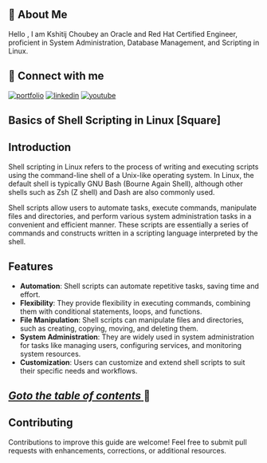 ## 🚀 About Me
Hello , I am Kshitij Choubey an Oracle and Red Hat Certified Engineer, proficient in System Administration, Database Management, and Scripting in Linux.


## 🔗 Connect with me
[![portfolio](https://img.shields.io/badge/my_portfolio-000?style=for-the-badge&logo=ko-fi&logoColor=white)](https://kshitijchoubey.com/)
[![linkedin](https://img.shields.io/badge/LinkedIn-0077B5?style=for-the-badge&logo=linkedin&logoColor=white)](https://www.linkedin.com/in/kshitij-choubey-9a74a4124/)
[![youtube](https://img.shields.io/badge/YouTube-FF0000?style=for-the-badge&logo=youtube&logoColor=white)](https://youtube.com/@thekshitijchoubey)


## Basics of Shell Scripting in Linux [Square]

## Introduction
Shell scripting in Linux refers to the process of writing and executing scripts using the command-line shell of a Unix-like operating system. In Linux, the default shell is typically GNU Bash (Bourne Again Shell), although other shells such as Zsh (Z shell) and Dash are also commonly used.

Shell scripts allow users to automate tasks, execute commands, manipulate files and directories, and perform various system administration tasks in a convenient and efficient manner. These scripts are essentially a series of commands and constructs written in a scripting language interpreted by the shell.

## Features
- **Automation**: Shell scripts can automate repetitive tasks, saving time and effort.
- **Flexibility**: They provide flexibility in executing commands, combining them with conditional statements, loops, and functions.
- **File Manipulation**: Shell scripts can manipulate files and directories, such as creating, copying, moving, and deleting them.
- **System Administration**: They are widely used in system administration for tasks like managing users, configuring services, and monitoring system resources.
- **Customization**: Users can customize and extend shell scripts to suit their specific needs and workflows.

## [*Goto the table of contents* ](table_of_contents.md)🚀


## Contributing
Contributions to improve this guide are welcome! Feel free to submit pull requests with enhancements, corrections, or additional resources.






